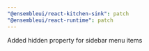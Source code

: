 ```yaml
---
"@ensembleui/react-kitchen-sink": patch
"@ensembleui/react-runtime": patch
---
```


Added hidden property for sidebar menu items
